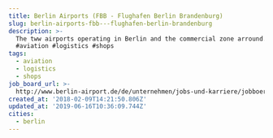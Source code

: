 ```yaml
---
title: Berlin Airports (FBB - Flughafen Berlin Brandenburg)
slug: berlin-airports-fbb---flughafen-berlin-brandenburg
description: >-
  The tww airports operating in Berlin and the commercial zone arround.
  #aviation #logistics #shops
tags:
  - aviation
  - logistics
  - shops
job_board_url: >-
  http://www.berlin-airport.de/de/unternehmen/jobs-und-karriere/jobboerse/index.php/alle-stellenangebote/alle-anzeigen#skiptoresultlist
created_at: '2018-02-09T14:21:50.806Z'
updated_at: '2019-06-16T10:36:09.744Z'
cities:
  - berlin
---
```


